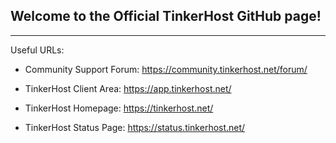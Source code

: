 ## Welcome to the Official TinkerHost GitHub page!

---

Useful URLs:
 - Community Support Forum: https://community.tinkerhost.net/forum/
 - TinkerHost Client Area: https://app.tinkerhost.net/
 - TinkerHost Homepage: https://tinkerhost.net/

 - TinkerHost Status Page: https://status.tinkerhost.net/